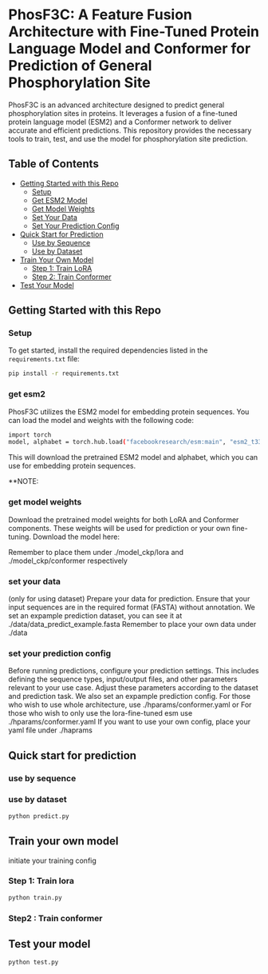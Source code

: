 # PhosF3C: A Feature Fusion Architecture with Fine-Tuned Protein Language Model and Conformer for Prediction of General Phosphorylation Site

PhosF3C is an advanced architecture designed to predict general phosphorylation sites in proteins. It leverages a fusion of a fine-tuned protein language model (ESM2) and a Conformer network to deliver accurate and efficient predictions. This repository provides the necessary tools to train, test, and use the model for phosphorylation site prediction.

## Table of Contents
- [Getting Started with this Repo](#getting-started-with-this-repo)
  - [Setup](#setup)
  - [Get ESM2 Model](#get-esm2)
  - [Get Model Weights](#get-model-weights)
  - [Set Your Data](#set-your-data)
  - [Set Your Prediction Config](#set-your-prediction-config)
- [Quick Start for Prediction](#quick-start-for-prediction)
  - [Use by Sequence](#use-by-sequence)
  - [Use by Dataset](#use-by-dataset)
- [Train Your Own Model](#train-your-own-model)
  - [Step 1: Train LoRA](#step-1-train-lora)
  - [Step 2: Train Conformer](#step-2-train-conformer)
- [Test Your Model](#test-your-model)

## Getting Started with this Repo

### Setup

To get started, install the required dependencies listed in the `requirements.txt` file:

```bash
pip install -r requirements.txt
```

### get esm2

PhosF3C utilizes the ESM2 model for embedding protein sequences. You can load the model and weights with the following code:

```bash
import torch
model, alphabet = torch.hub.load("facebookresearch/esm:main", "esm2_t33_650M_UR50D")
```

This will download the pretrained ESM2 model and alphabet, which you can use for embedding protein sequences.

**NOTE:

### get model weights
Download the pretrained model weights for both LoRA and Conformer components.
These weights will be used for prediction or your own fine-tuning.
Download the  model here:
 

Remember to place them under ./model_ckp/lora and ./model_ckp/conformer respectively

### set your data
(only for using dataset)
Prepare your data for prediction. Ensure that your input sequences are in the required format (FASTA) without annotation. 
We set an expample prediction dataset, you can see it at ./data/data_predict_example.fasta
Remember to place your own data under ./data 

### set your prediction config
Before running predictions, configure your prediction settings. 
This includes defining the sequence types, input/output files, and other parameters relevant to your use case. Adjust these parameters according to the dataset and prediction task.
We also set an expample prediction config.
For those who wish to use whole architecture, use ./hparams/conformer.yaml
or 
For those who wish to only use the lora-fine-tuned esm use ./hparams/conformer.yaml
If you want to use your own config, place your yaml file under ./haprams 

## Quick start for prediction

### use by sequence

### use by dataset

```bash
python predict.py
```


## Train your own model

initiate your training config

### Step 1: Train lora

```bash
python train.py
```

### Step2 : Train conformer

## Test your model
```bash
python test.py
```
